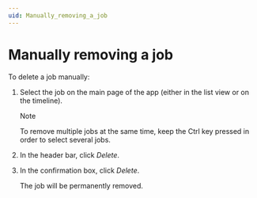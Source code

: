 ```yaml
---
uid: Manually_removing_a_job
---
```


# Manually removing a job

To delete a job manually:

1. Select the job on the main page of the app (either in the list view or on the timeline).

   > [!NOTE]
   > To remove multiple jobs at the same time, keep the Ctrl key pressed in order to select several jobs.

1. In the header bar, click *Delete*.

1. In the confirmation box, click *Delete*.

   The job will be permanently removed.
